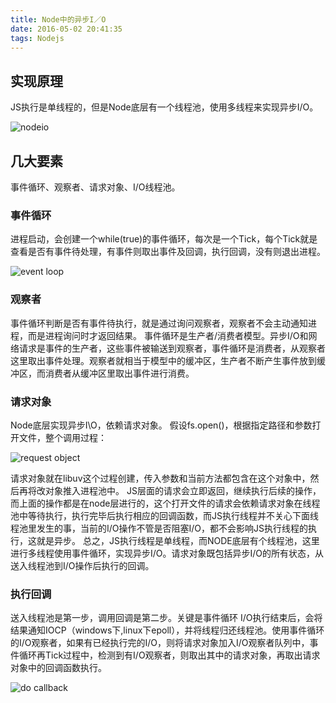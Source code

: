 ```yaml
---
title: Node中的异步I／O
date: 2016-05-02 20:41:35
tags: Nodejs
---
```


## 实现原理

JS执行是单线程的，但是Node底层有一个线程池，使用多线程来实现异步I/O。

![nodeio](http://ww1.sinaimg.cn/large/59967359gw1f3hbss9mssj207l05yt8o.jpg)

## 几大要素
事件循环、观察者、请求对象、I/O线程池。

### 事件循环
进程启动，会创建一个while(true)的事件循环，每次是一个Tick，每个Tick就是查看是否有事件待处理，有事件则取出事件及回调，执行回调，没有则退出进程。

![event loop](http://ww4.sinaimg.cn/large/59967359gw1f3hbuo2qpej20am0c00tf.jpg)

<!-- more -->

### 观察者
事件循环判断是否有事件待执行，就是通过询问观察者，观察者不会主动通知进程，而是进程询问时才返回结果。
事件循环是生产者/消费者模型。异步I/O和网络请求是事件的生产者，这些事件被输送到观察者，事件循环是消费者，从观察者这里取出事件处理。观察者就相当于模型中的缓冲区，生产者不断产生事件放到缓冲区，而消费者从缓冲区里取出事件进行消费。

### 请求对象
Node底层实现异步I\O，依赖请求对象。
假设fs.open()，根据指定路径和参数打开文件，整个调用过程：

![request object](http://ww2.sinaimg.cn/large/59967359gw1f3hbwg24ylj20dl0d73zk.jpg)

请求对象就在libuv这个过程创建，传入参数和当前方法都包含在这个对象中，然后再将改对象推入进程池中。
JS层面的请求会立即返回，继续执行后续的操作，而上面的操作都是在node层进行的，这个打开文件的请求会依赖请求对象在线程池中等待执行，执行完毕后执行相应的回调函数，而JS执行线程并不关心下面线程池里发生的事，当前的I/O操作不管是否阻塞I/O，都不会影响JS执行线程的执行，这就是异步。
总之，JS执行线程是单线程，而NODE底层有个线程池，这里进行多线程使用事件循环，实现异步I/O。请求对象既包括异步I/O的所有状态，从送入线程池到I/O操作后执行的回调。

### 执行回调
送入线程池是第一步，调用回调是第二步。关键是事件循环
I/O执行结束后，会将结果通知IOCP（windows下,linux下epoll），并将线程归还线程池。使用事件循环的I/O观察者，如果有已经执行完的I/O，则将请求对象加入I/O观察者队列中，事件循环再Tick过程中，检测到有I/O观察者，则取出其中的请求对象，再取出请求对象中的回调函数执行。

![do callback](http://ww4.sinaimg.cn/large/59967359gw1f3hbxyctd8j20la0e740v.jpg)
